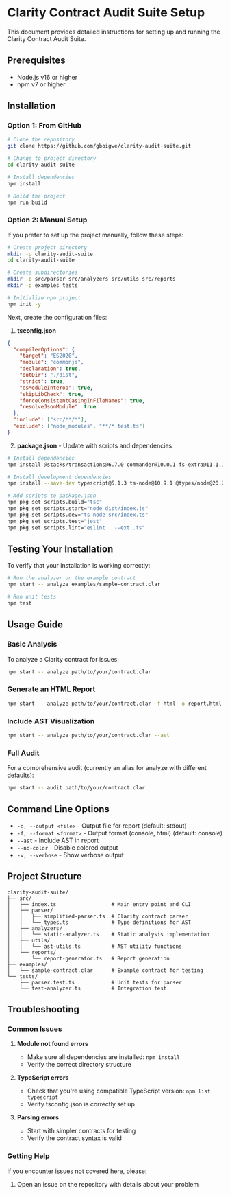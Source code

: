 # Clarity Contract Audit Suite Setup

This document provides detailed instructions for setting up and running the Clarity Contract Audit Suite.

## Prerequisites

- Node.js v16 or higher
- npm v7 or higher

## Installation

### Option 1: From GitHub

```bash
# Clone the repository
git clone https://github.com/gboigwe/clarity-audit-suite.git

# Change to project directory
cd clarity-audit-suite

# Install dependencies
npm install

# Build the project
npm run build
```

### Option 2: Manual Setup

If you prefer to set up the project manually, follow these steps:

```bash
# Create project directory
mkdir -p clarity-audit-suite
cd clarity-audit-suite

# Create subdirectories
mkdir -p src/parser src/analyzers src/utils src/reports
mkdir -p examples tests

# Initialize npm project
npm init -y
```

Next, create the configuration files:

1. **tsconfig.json**
```json
{
  "compilerOptions": {
    "target": "ES2020",
    "module": "commonjs",
    "declaration": true,
    "outDir": "./dist",
    "strict": true,
    "esModuleInterop": true,
    "skipLibCheck": true,
    "forceConsistentCasingInFileNames": true,
    "resolveJsonModule": true
  },
  "include": ["src/**/*"],
  "exclude": ["node_modules", "**/*.test.ts"]
}
```

2. **package.json** - Update with scripts and dependencies
```bash
# Install dependencies
npm install @stacks/transactions@6.7.0 commander@10.0.1 fs-extra@11.1.1 chalk@4.1.2

# Install development dependencies
npm install --save-dev typescript@5.1.3 ts-node@10.9.1 @types/node@20.2.5 @types/fs-extra@11.0.1 @types/jest@29.5.2 jest@29.5.0 ts-jest@29.1.0 @typescript-eslint/eslint-plugin@5.59.9 @typescript-eslint/parser@5.59.9 eslint@8.42.0

# Add scripts to package.json
npm pkg set scripts.build="tsc"
npm pkg set scripts.start="node dist/index.js"
npm pkg set scripts.dev="ts-node src/index.ts"
npm pkg set scripts.test="jest"
npm pkg set scripts.lint="eslint . --ext .ts"
```

## Testing Your Installation

To verify that your installation is working correctly:

```bash
# Run the analyzer on the example contract
npm start -- analyze examples/sample-contract.clar

# Run unit tests
npm test
```

## Usage Guide

### Basic Analysis

To analyze a Clarity contract for issues:

```bash
npm start -- analyze path/to/your/contract.clar
```

### Generate an HTML Report

```bash
npm start -- analyze path/to/your/contract.clar -f html -o report.html
```

### Include AST Visualization

```bash
npm start -- analyze path/to/your/contract.clar --ast
```

### Full Audit

For a comprehensive audit (currently an alias for analyze with different defaults):

```bash
npm start -- audit path/to/your/contract.clar
```

## Command Line Options

- `-o, --output <file>` - Output file for report (default: stdout)
- `-f, --format <format>` - Output format (console, html) (default: console)
- `--ast` - Include AST in report
- `--no-color` - Disable colored output
- `-v, --verbose` - Show verbose output

## Project Structure

```
clarity-audit-suite/
├── src/
│   ├── index.ts                  # Main entry point and CLI
│   ├── parser/
│   │   ├── simplified-parser.ts  # Clarity contract parser
│   │   └── types.ts              # Type definitions for AST
│   ├── analyzers/
│   │   └── static-analyzer.ts    # Static analysis implementation
│   ├── utils/
│   │   └── ast-utils.ts          # AST utility functions
│   └── reports/
│       └── report-generator.ts   # Report generation
├── examples/
│   └── sample-contract.clar      # Example contract for testing
└── tests/
    ├── parser.test.ts            # Unit tests for parser
    └── test-analyzer.ts          # Integration test
```

## Troubleshooting

### Common Issues

1. **Module not found errors**
   - Make sure all dependencies are installed: `npm install`
   - Verify the correct directory structure

2. **TypeScript errors**
   - Check that you're using compatible TypeScript version: `npm list typescript`
   - Verify tsconfig.json is correctly set up

3. **Parsing errors**
   - Start with simpler contracts for testing
   - Verify the contract syntax is valid

### Getting Help

If you encounter issues not covered here, please:
1. Open an issue on the repository with details about your problem
